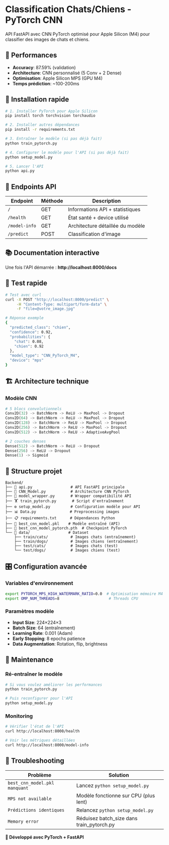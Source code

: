 # Classification Chats/Chiens - PyTorch CNN

API FastAPI avec CNN PyTorch optimisé pour Apple Silicon (M4) pour classifier des images de chats et chiens.

## 🎯 **Performances**
- **Accuracy**: 87.59% (validation)
- **Architecture**: CNN personnalisé (5 Conv + 2 Dense)
- **Optimisation**: Apple Silicon MPS (GPU M4)
- **Temps prédiction**: ~100-200ms

## 🚀 **Installation rapide**

```bash
# 1. Installer PyTorch pour Apple Silicon
pip install torch torchvision torchaudio

# 2. Installer autres dépendances
pip install -r requirements.txt

# 3. Entraîner le modèle (si pas déjà fait)
python train_pytorch.py

# 4. Configurer le modèle pour l'API (si pas déjà fait)
python setup_model.py

# 5. Lancer l'API
python api.py
```

## 📡 **Endpoints API**

| Endpoint | Méthode | Description |
|----------|---------|-------------|
| `/` | GET | Informations API + statistiques |
| `/health` | GET | État santé + device utilisé |
| `/model-info` | GET | Architecture détaillée du modèle |
| `/predict` | POST | Classification d'image |

## 📚 **Documentation interactive**

Une fois l'API démarrée : **http://localhost:8000/docs**

## 🧪 **Test rapide**

```bash
# Test avec curl
curl -X POST "http://localhost:8000/predict" \
     -H "Content-Type: multipart/form-data" \
     -F "file=@votre_image.jpg"

# Réponse exemple
{
  "predicted_class": "chien",
  "confidence": 0.92,
  "probabilities": {
    "chat": 0.08,
    "chien": 0.92
  },
  "model_type": "CNN_PyTorch_M4",
  "device": "mps"
}
```

## 🏗️ **Architecture technique**

### **Modèle CNN**
```python
# 5 blocs convolutionnels
Conv2D(32) -> BatchNorm -> ReLU -> MaxPool -> Dropout
Conv2D(64) -> BatchNorm -> ReLU -> MaxPool -> Dropout  
Conv2D(128) -> BatchNorm -> ReLU -> MaxPool -> Dropout
Conv2D(256) -> BatchNorm -> ReLU -> MaxPool -> Dropout
Conv2D(512) -> BatchNorm -> ReLU -> AdaptiveAvgPool

# 2 couches denses
Dense(512) -> BatchNorm -> ReLU -> Dropout
Dense(256) -> ReLU -> Dropout  
Dense(1) -> Sigmoid
```

## 📁 **Structure projet**

```
Backend/
├── 📄 api.py                 # API FastAPI principale
├── 🧠 CNN_Model.py           # Architecture CNN PyTorch
├── 🔧 model_wrapper.py       # Wrapper compatibilité API
├── 🏋️ train_pytorch.py       # Script d'entraînement
├── ⚙️ setup_model.py         # Configuration modèle pour API
├── 📊 Data.py               # Preprocessing images
├── 📋 requirements.txt      # Dépendances Python
├── 💾 best_cnn_model.pkl    # Modèle entraîné (API)
├── 💾 best_cnn_model_pytorch.pth  # Checkpoint PyTorch
└── 📂 data/                 # Dataset
    ├── train/cats/          # Images chats (entraînement)
    ├── train/dogs/          # Images chiens (entraînement)  
    ├── test/cats/           # Images chats (test)
    └── test/dogs/           # Images chiens (test)
```

## 🎛️ **Configuration avancée**

### **Variables d'environnement**
```bash
export PYTORCH_MPS_HIGH_WATERMARK_RATIO=0.0  # Optimisation mémoire M4
export OMP_NUM_THREADS=8                      # Threads CPU
```

### **Paramètres modèle**
- **Input Size**: 224×224×3
- **Batch Size**: 64 (entraînement)
- **Learning Rate**: 0.001 (Adam)
- **Early Stopping**: 8 epochs patience
- **Data Augmentation**: Rotation, flip, brightness

## 🔧 **Maintenance**

### **Ré-entraîner le modèle**
```bash
# Si vous voulez améliorer les performances
python train_pytorch.py

# Puis reconfigurer pour l'API
python setup_model.py
```

### **Monitoring**
```bash
# Vérifier l'état de l'API
curl http://localhost:8000/health

# Voir les métriques détaillées
curl http://localhost:8000/model-info
```

## 🚨 **Troubleshooting**

| Problème | Solution |
|----------|----------|
| `best_cnn_model.pkl manquant` | Lancez `python setup_model.py` |
| `MPS not available` | Modèle fonctionne sur CPU (plus lent) |
| `Prédictions identiques` | Relancez `python setup_model.py` |
| `Memory error` | Réduisez batch_size dans train_pytorch.py |



**🚀 Développé avec PyTorch + FastAPI**
